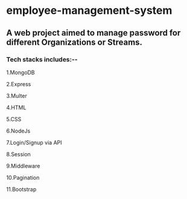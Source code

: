 # employee-management-system

## A web project aimed to manage password for different Organizations or Streams.

### Tech stacks includes:--

1.MongoDB

2.Express

3.Multer

4.HTML

5.CSS

6.NodeJs

7.Login/Signup via API

8.Session

9.Middleware

10.Pagination

11.Bootstrap
